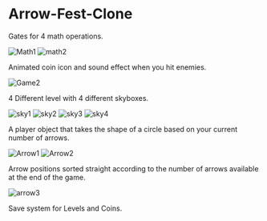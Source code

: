  # Arrow-Fest-Clone
 Gates for 4 math operations.

![Math1](https://user-images.githubusercontent.com/90782690/149677512-d7c3c616-4e83-4f2b-823a-cf34c59d29d6.png)
![math2](https://user-images.githubusercontent.com/90782690/149677515-48548ced-4ba0-416f-b3fc-b33d6f939441.png)

 Animated coin icon and sound effect when you hit enemies.

![Game2](https://user-images.githubusercontent.com/90782690/149677539-726242f6-5705-4577-8d87-2129592313b3.png)


 4 Different level with 4 different skyboxes.

![sky1](https://user-images.githubusercontent.com/90782690/149677685-a7f8cb7c-3afd-49fa-8ee7-e8ea38ba156f.png)
![sky2](https://user-images.githubusercontent.com/90782690/149677687-bf9c3ba8-1f4d-4b07-b6c6-696df3a31511.png)
![sky3](https://user-images.githubusercontent.com/90782690/149677688-129c3d0b-04d1-4ad9-a3ff-0a1c2040dae2.png)
![sky4](https://user-images.githubusercontent.com/90782690/149677691-d7c9c97f-61c0-4f66-97ea-5e242db36719.png)


A player object that takes the shape of a circle based on your current number of arrows.

![Arrow1](https://user-images.githubusercontent.com/90782690/149677726-e13d339a-344c-420c-a9fe-73fb0edab2b2.png)
![Arrow2](https://user-images.githubusercontent.com/90782690/149677728-3f165068-5f0d-4ffd-8381-8ac99dc004bd.png)

Arrow positions sorted straight according to the number of arrows available at the end of the game.

![arrow3](https://user-images.githubusercontent.com/90782690/149677761-2285caed-7506-4590-9889-ff726391c22c.png)

Save system for Levels and Coins.
